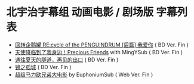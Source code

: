 # 北宇治字幕组 动画电影 / 剧场版 字幕列表
- [回转企鹅罐 RE:cycle of the PENGUINDRUM [后篇] 我爱你]()  ( BD Ver. Fin )
- [天使降临到了我身边！Precious Friends](https://github.com/MingYSub/SubsArchive/tree/main/Archive/Watashi%20ni%20Tenshi%20ga%20Maiorita!%20Precious%20Friends) with MingYSub ( BD Ver. Fin )
- [通往夏天的隧道，再见的出口]()  ( BD Ver. Fin )
- [镜之孤城]([https://github.com/Kitauji-Sub/Subtitles/tree/main/Movie/Kagami%20no%20Kojou](https://github.com/Kitauji-Sub/Subtitles/blob/main/Movie/Kagami%20no%20Kojou/README.md)https://github.com/Kitauji-Sub/Subtitles/blob/main/Movie/Kagami%20no%20Kojou/README.md)  ( BD Ver. Fin )
- [超级马力欧兄弟大电影]() by EuphoniumSub ( Web Ver. Fin )
